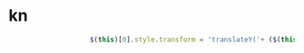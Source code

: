 # kn  
```javascript
                    $(this)[0].style.transform = 'translateY('+ ($(this).css('transform').match(/([-]\d+)|(\d+)/g)[5]-15) +'px)';
```
